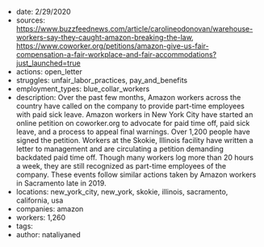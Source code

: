 - date: 2/29/2020
- sources: https://www.buzzfeednews.com/article/carolineodonovan/warehouse-workers-say-they-caught-amazon-breaking-the-law, https://www.coworker.org/petitions/amazon-give-us-fair-compensation-a-fair-workplace-and-fair-accommodations?just_launched=true
- actions: open_letter
- struggles: unfair_labor_practices, pay_and_benefits
- employment_types: blue_collar_workers
- description: Over the past few months, Amazon workers across the country have called on the company to provide part-time employees with paid sick leave. Amazon workers in New York City have started an online petition on coworker.org to advocate for paid time off, paid sick leave, and a process to appeal final warnings. Over 1,200 people have signed the petition. Workers at the Skokie, Illinois facility have written a letter to management and are circulating a petition demanding backdated paid time off. Though many workers log more than 20 hours a week, they are still recognized as part-time employees of the company. These events follow similar actions taken by Amazon workers in Sacramento late in 2019.
- locations: new_york_city, new_york, skokie, illinois, sacramento, california, usa
- companies: amazon
- workers: 1,260
- tags: 
- author: nataliyaned
